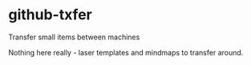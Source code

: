 # github-txfer
Transfer small items between machines

Nothing here really - laser templates and mindmaps to transfer around.
